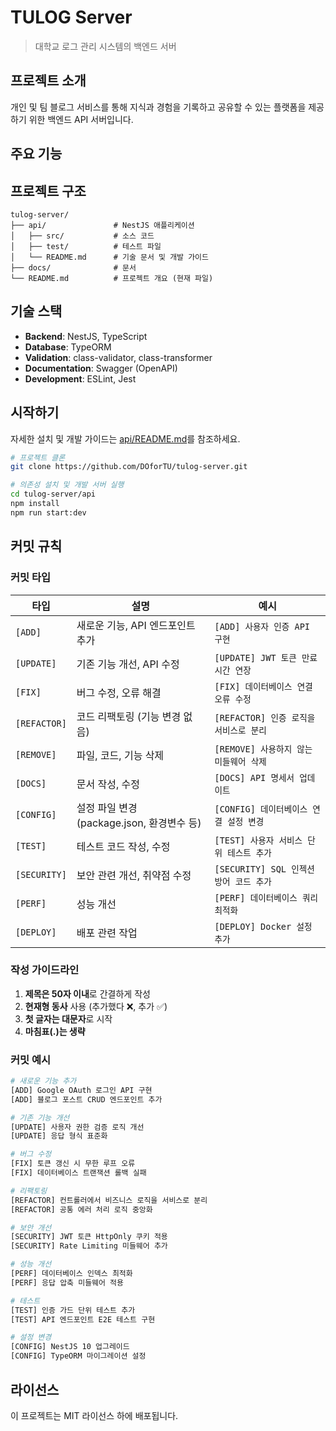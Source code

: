 # TULOG Server

> 대학교 로그 관리 시스템의 백엔드 서버

## 프로젝트 소개

개인 및 팀 블로그 서비스를 통해 지식과 경험을 기록하고 공유할 수 있는 플랫폼을 제공하기 위한 백엔드 API 서버입니다.

## 주요 기능

## 프로젝트 구조

```
tulog-server/
├── api/               # NestJS 애플리케이션
│   ├── src/           # 소스 코드
│   ├── test/          # 테스트 파일
│   └── README.md      # 기술 문서 및 개발 가이드
├── docs/              # 문서
└── README.md          # 프로젝트 개요 (현재 파일)
```

## 기술 스택

-   **Backend**: NestJS, TypeScript
-   **Database**: TypeORM
-   **Validation**: class-validator, class-transformer
-   **Documentation**: Swagger (OpenAPI)
-   **Development**: ESLint, Jest

## 시작하기

자세한 설치 및 개발 가이드는 [api/README.md](./api/README.md)를 참조하세요.

```bash
# 프로젝트 클론
git clone https://github.com/DOforTU/tulog-server.git

# 의존성 설치 및 개발 서버 실행
cd tulog-server/api
npm install
npm run start:dev
```

## 커밋 규칙

### 커밋 타입

| 타입         | 설명                                       | 예시                                    |
| ------------ | ------------------------------------------ | --------------------------------------- |
| `[ADD]`      | 새로운 기능, API 엔드포인트 추가           | `[ADD] 사용자 인증 API 구현`            |
| `[UPDATE]`   | 기존 기능 개선, API 수정                   | `[UPDATE] JWT 토큰 만료 시간 연장`      |
| `[FIX]`      | 버그 수정, 오류 해결                       | `[FIX] 데이터베이스 연결 오류 수정`     |
| `[REFACTOR]` | 코드 리팩토링 (기능 변경 없음)             | `[REFACTOR] 인증 로직을 서비스로 분리`  |
| `[REMOVE]`   | 파일, 코드, 기능 삭제                      | `[REMOVE] 사용하지 않는 미들웨어 삭제`  |
| `[DOCS]`     | 문서 작성, 수정                            | `[DOCS] API 명세서 업데이트`            |
| `[CONFIG]`   | 설정 파일 변경 (package.json, 환경변수 등) | `[CONFIG] 데이터베이스 연결 설정 변경`  |
| `[TEST]`     | 테스트 코드 작성, 수정                     | `[TEST] 사용자 서비스 단위 테스트 추가` |
| `[SECURITY]` | 보안 관련 개선, 취약점 수정                | `[SECURITY] SQL 인젝션 방어 코드 추가`  |
| `[PERF]`     | 성능 개선                                  | `[PERF] 데이터베이스 쿼리 최적화`       |
| `[DEPLOY]`   | 배포 관련 작업                             | `[DEPLOY] Docker 설정 추가`             |

### 작성 가이드라인

1. **제목은 50자 이내**로 간결하게 작성
2. **현재형 동사** 사용 (추가했다 ❌, 추가 ✅)
3. **첫 글자는 대문자**로 시작
4. **마침표(.)는 생략**

### 커밋 예시

```bash
# 새로운 기능 추가
[ADD] Google OAuth 로그인 API 구현
[ADD] 블로그 포스트 CRUD 엔드포인트 추가

# 기존 기능 개선
[UPDATE] 사용자 권한 검증 로직 개선
[UPDATE] 응답 형식 표준화

# 버그 수정
[FIX] 토큰 갱신 시 무한 루프 오류
[FIX] 데이터베이스 트랜잭션 롤백 실패

# 리팩토링
[REFACTOR] 컨트롤러에서 비즈니스 로직을 서비스로 분리
[REFACTOR] 공통 에러 처리 로직 중앙화

# 보안 개선
[SECURITY] JWT 토큰 HttpOnly 쿠키 적용
[SECURITY] Rate Limiting 미들웨어 추가

# 성능 개선
[PERF] 데이터베이스 인덱스 최적화
[PERF] 응답 압축 미들웨어 적용

# 테스트
[TEST] 인증 가드 단위 테스트 추가
[TEST] API 엔드포인트 E2E 테스트 구현

# 설정 변경
[CONFIG] NestJS 10 업그레이드
[CONFIG] TypeORM 마이그레이션 설정
```

## 라이선스

이 프로젝트는 MIT 라이선스 하에 배포됩니다.
